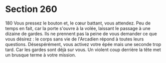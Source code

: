 # Section 260

180
Vous pressez le bouton et, le cœur battant, vous attendez. Peu de
temps en fait, car la porte s'ouvre à la volée, laissant le passage à
une dizaine de gardes. Ils ne prennent pas la peine de vous
demander ce que vous désirez : le corps sans vie de l'Arcadien
répond à toutes leurs questions. Désespérément, vous activez
votre épée mais une seconde trop tard. Car les gardes sont déjà
sur vous. Un violent coup derrière la tête met un brusque terme à
votre mission.